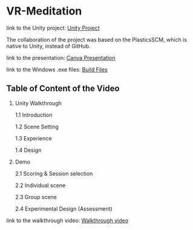 # VR-Meditation

link to the Unity project: [Unity Project](https://drive.google.com/drive/folders/1toUKqGoLTezJ56D6chFIC29LJDuaT9IX?usp=sharing)

The collaboration of the project was based on the PlasticsSCM, which is native to Unity, instead of GitHub.

link to the presentation: [Canva Presentation](https://www.canva.com/design/DAFwxz6ZJLc/40A8SXan_1xIzhvCKM5kUQ/edit?utm_content=DAFwxz6ZJLc&utm_campaign=designshare&utm_medium=link2&utm_source=sharebutton)

link to the Windows .exe files: [Build Files](https://drive.google.com/drive/folders/1REkfZ8JpM9ZZMOo6T1szCVFZQx9e6nz2?usp=sharing)

## Table of Content of the Video

1. Unity Walkthrough
   
   1.1 Introduction

   1.2 Scene Setting
   
   1.3 Experience
   
   1.4 Design

2. Demo
   
   2.1 Scoring & Session selection
   
   2.2 Individual scene
   
   2.3 Group scene
   
   2.4 Experimental Design (Assessment)

link to the walkthrough video: [Walkthrough video](https://youtu.be/Gn80iRycTCs)
